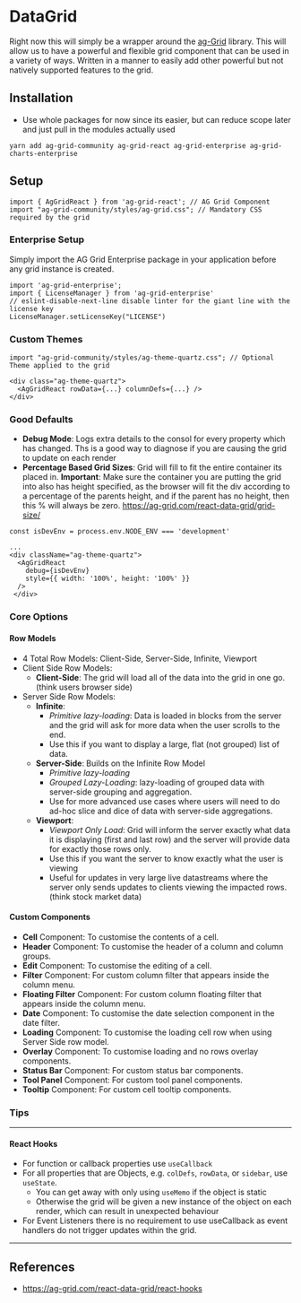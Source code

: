 # DataGrid

Right now this will simply be a wrapper around the [ag-Grid](https://www.ag-grid.com/) library. This will allow us to have a powerful and flexible grid component that can be used in a variety of ways. Written in a manner to easily add other powerful but not natively supported features to the grid.

## Installation

- Use whole packages for now since its easier, but can reduce scope later and just pull in the modules actually used

```tsx
yarn add ag-grid-community ag-grid-react ag-grid-enterprise ag-grid-charts-enterprise
```

## Setup

```tsx
import { AgGridReact } from 'ag-grid-react'; // AG Grid Component
import "ag-grid-community/styles/ag-grid.css"; // Mandatory CSS required by the grid
```

### Enterprise Setup

Simply import the AG Grid Enterprise package in your application before any grid instance is created.

```tsx
import 'ag-grid-enterprise';
import { LicenseManager } from 'ag-grid-enterprise'
// eslint-disable-next-line disable linter for the giant line with the license key
LicenseManager.setLicenseKey("LICENSE")
```

### Custom Themes

```tsx
import "ag-grid-community/styles/ag-theme-quartz.css"; // Optional Theme applied to the grid

<div class="ag-theme-quartz">
  <AgGridReact rowData={...} columnDefs={...} />
</div>
```

### Good Defaults

- **Debug Mode**: Logs extra details to the consol for every property which has changed. Ths is a good way to diagnose if you are causing the grid to update on each render
- **Percentage Based Grid Sizes**: Grid will fill to fit the entire container its placed in. **Important**: Make sure the container you are putting the grid into also has height specified, as the browser will fit the div according to a percentage of the parents height, and if the parent has no height, then this % will always be zero. https://ag-grid.com/react-data-grid/grid-size/

```tsx
const isDevEnv = process.env.NODE_ENV === 'development'

...
<div className="ag-theme-quartz">
  <AgGridReact
    debug={isDevEnv}
    style={{ width: '100%', height: '100%' }}
  />
 </div>
```

### Core Options

#### Row Models

- 4 Total Row Models: Client-Side, Server-Side, Infinite, Viewport
- Client Side Row Models:
  - **Client-Side**: The grid will load all of the data into the grid in one go. (think users browser side)
- Server Side Row Models:
  - **Infinite**:
    - *Primitive lazy-loading*: Data is loaded in blocks from the server and the grid will ask for more data when the user scrolls to the end.
    - Use this if you want to display a large, flat (not grouped) list of data.
  - **Server-Side**: Builds on the Infinite Row Model
    - *Primitive lazy-loading*
    - *Grouped Lazy-Loading*: lazy-loading of grouped data with server-side grouping and aggregation.
    - Use for more advanced use cases where users will need to do ad-hoc slice and dice of data with server-side aggregations.
  - **Viewport**:
    - *Viewport Only Load*: Grid will inform the server exactly what data it is displaying (first and last row) and the server will provide data for exactly those rows only.
    - Use this if you want the server to know exactly what the user is viewing
    - Useful for updates in very large live datastreams where the server only sends updates to clients viewing the impacted rows. (think stock market data)

#### Custom Components

- **Cell** Component: To customise the contents of a cell.
- **Header** Component: To customise the header of a column and column groups.
- **Edit** Component: To customise the editing of a cell.
- **Filter** Component: For custom column filter that appears inside the column menu.
- **Floating Filter** Component: For custom column floating filter that appears inside the column menu.
- **Date** Component: To customise the date selection component in the date filter.
- **Loading** Component: To customise the loading cell row when using Server Side row model.
- **Overlay** Component: To customise loading and no rows overlay components.
- **Status Bar** Component: For custom status bar components.
- **Tool Panel** Component: For custom tool panel components.
- **Tooltip** Component: For custom cell tooltip components.

### Tips

---

#### React Hooks

- For function or callback properties use `useCallback`
- For all properties that are Objects, e.g. `colDefs`, `rowData`, or `sidebar`, use `useState`.
  - You can get away with only using `useMemo` if the object is static
  - Otherwise the grid will be given a new instance of the object on each render, which can result in unexpected behaviour
- For Event Listeners there is no requirement to use useCallback as event handlers do not trigger updates within the grid.

---

## References

- https://ag-grid.com/react-data-grid/react-hooks
